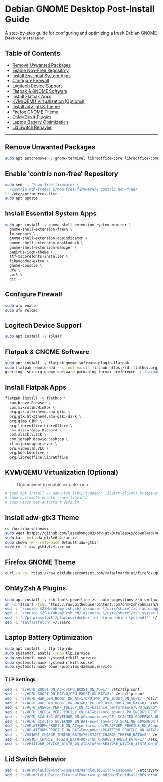 # Debian GNOME Desktop Post-Install Guide

A step-by-step guide for configuring and optimizing a fresh Debian GNOME Desktop installation.

## Table of Contents

- [Remove Unwanted Packages](#remove-unwanted-packages)
- [Enable Non-Free Repository](#enable-non-free-repository)
- [Install Essential System Apps](#install-essential-system-apps)
- [Configure Firewall](#configure-firewall)
- [Logitech Device Support](#logitech-device-support)
- [Flatpak & GNOME Software](#flatpak--gnome-software)
- [Install Flatpak Apps](#install-flatpak-apps)
- [KVM/QEMU Virtualization (Optional)](#kvmqemu-virtualization-optional)
- [Install adw-gtk3 Theme](#install-adw-gtk3-theme)
- [Firefox GNOME Theme](#firefox-gnome-theme)
- [OhMyZsh & Plugins](#ohmyzsh--plugins)
- [Laptop Battery Optimization](#laptop-battery-optimization)
- [Lid Switch Behavior](#lid-switch-behavior)

---

## Remove Unwanted Packages

```bash
sudo apt autoremove -y gnome-terminal libreoffice-core libreoffice-common
```

## Enable 'contrib non-free' Repository

```bash
sudo sed -i '/non-free-firmware/ {
  /contrib non-free/! s/non-free-firmware/& contrib non-free/
}' /etc/apt/sources.list
sudo apt update
```

## Install Essential System Apps

```bash
sudo apt install -y gnome-shell-extension-system-monitor \
  gnome-shell-extension-freon \
  lm-sensors \
  gnome-shell-extension-appindicator \
  gnome-shell-extension-dashtodock \
  gnome-shell-extension-manager \
  papirus-icon-theme \
  ttf-mscorefonts-installer \
  libavcodec-extra \
  gnome-console \
  ufw \
  curl \
  git
```

## Configure Firewall

```bash
sudo ufw enable
sudo ufw reload
```

## Logitech Device Support

```bash
sudo apt install -y solaar
```

## Flatpak & GNOME Software

```bash
sudo apt install -y flatpak gnome-software-plugin-flatpak
sudo flatpak remote-add --if-not-exists flathub https://dl.flathub.org/repo/flathub.flatpakrepo
gsettings set org.gnome.software packaging-format-preference "['flatpak', 'deb']"
```

## Install Flatpak Apps

```bash
flatpak install -y flathub \
  com.brave.Browser \
  com.mikrotik.WinBox \
  org.gtk.Gtk3theme.adw-gtk3 \
  org.gtk.Gtk3theme.adw-gtk3-dark \
  org.gimp.GIMP \
  org.libreoffice.LibreOffice \
  com.discordapp.Discord \
  com.slack.Slack \
  com.jgraph.drawio.desktop \
  it.mijorus.gearlever \
  org.videolan.VLC \
  org.kde.kdenlive \
  org.libreoffice.LibreOffice
```

## KVM/QEMU Virtualization (Optional)

> Uncomment to enable virtualization.

```bash
# sudo apt install -y qemu-kvm libvirt-daemon libvirt-clients bridge-utils virt-manager
# sudo systemctl enable --now libvirtd
# sudo virsh net-autostart default
```

## Install adw-gtk3 Theme

```bash
cd /usr/share/themes
sudo wget https://github.com/lassekongo83/adw-gtk3/releases/download/v6.4/adw-gtk3v6.4.tar.xz
sudo tar -xvf adw-gtk3v6.4.tar.xz
sudo chown -R --reference Default adw-gtk3*
sudo rm -f adw-gtk3v6.4.tar.xz
```

## Firefox GNOME Theme

```bash
curl -s -o- https://raw.githubusercontent.com/rafaelmardojai/firefox-gnome-theme/master/scripts/install-by-curl.sh | bash
```

## OhMyZsh & Plugins

```bash
sudo apt install -y zsh fonts-powerline zsh-autosuggestions zsh-syntax-highlighting git fastfetch
sh -c "$(curl -fsSL https://raw.githubusercontent.com/ohmyzsh/ohmyzsh/master/tools/install.sh)"
sed -i '/source $ZSH\/oh-my-zsh.sh/ a\source \/usr\/share\/zsh-autosuggestions\/zsh-autosuggestions.zsh' ~/.zshrc
sed -i '/source $ZSH\/oh-my-zsh.sh/ a\source \/usr\/share\/zsh-syntax-highlighting\/zsh-syntax-highlighting.zsh' ~/.zshrc
sed -i 's/plugins=(git)/plugins=(docker terraform debian systemd)/' ~/.zshrc
sed -i '$a\fastfetch' ~/.zshrc
```

## Laptop Battery Optimization

```bash
sudo apt install -y tlp tlp-rdw
sudo systemctl enable --now tlp.service
sudo systemctl mask systemd-rfkill.service
sudo systemctl mask systemd-rfkill.socket
sudo systemctl mask power-profiles-daemon.service
```

### TLP Settings

```bash
sed -i 's/#CPU_BOOST_ON_AC=1/CPU_BOOST_ON_AC=1/' /etc/tlp.conf
sed -i 's/#CPU_BOOST_ON_BAT=0/CPU_BOOST_ON_BAT=0/' /etc/tlp.conf
sed -i 's/#CPU_HWP_DYN_BOOST_ON_AC=1/CPU_HWP_DYN_BOOST_ON_AC=1/' /etc/tlp.conf
sed -i 's/#CPU_HWP_DYN_BOOST_ON_BAT=0/CPU_HWP_DYN_BOOST_ON_BAT=0/' /etc/tlp.conf
sed -i 's/#CPU_ENERGY_PERF_POLICY_ON_AC=balance_performance/CPU_ENERGY_PERF_POLICY_ON_AC=performance/' /etc/tlp.conf
sed -i 's/#CPU_ENERGY_PERF_POLICY_ON_BAT=balance_power/CPU_ENERGY_PERF_POLICY_ON_BAT=balance_power/' /etc/tlp.conf
sed -i 's/#CPU_SCALING_GOVERNOR_ON_AC=powersave/CPU_SCALING_GOVERNOR_ON_AC=performance/' /etc/tlp.conf
sed -i 's/#CPU_SCALING_GOVERNOR_ON_BAT=powersave/CPU_SCALING_GOVERNOR_ON_BAT=powersave/' /etc/tlp.conf
sed -i 's/#PLATFORM_PROFILE_ON_AC=performance/PLATFORM_PROFILE_ON_AC=performance/' /etc/tlp.conf
sed -i 's/#PLATFORM_PROFILE_ON_BAT=low-power/PLATFORM_PROFILE_ON_BAT=low-power/' /etc/tlp.conf
sed -i 's/#START_CHARGE_THRESH_BAT0=75/START_CHARGE_THRESH_BAT0=0/' /etc/tlp.conf
sed -i 's/#STOP_CHARGE_THRESH_BAT0=80/STOP_CHARGE_THRESH_BAT0=1/' /etc/tlp.conf
sed -i 's/#RESTORE_DEVICE_STATE_ON_STARTUP=0/RESTORE_DEVICE_STATE_ON_STARTUP=1/' /etc/tlp.conf
```

## Lid Switch Behavior

```bash
sed -i 's/#HandleLidSwitch=suspend/HandleLidSwitch=suspend/' /etc/systemd/logind.conf
sed -i 's/#HandleLidSwitchExternalPower=suspend/HandleLidSwitchExternalPower=suspend/' /etc/systemd/logind.conf
```
